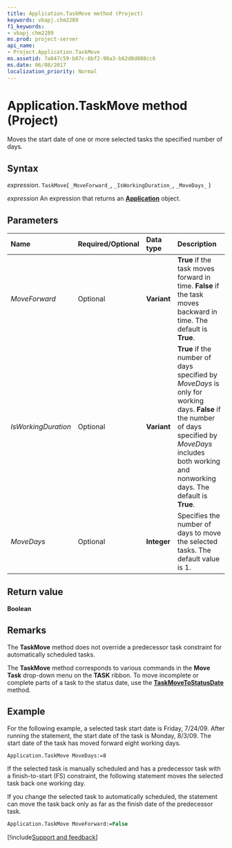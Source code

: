 ```yaml
---
title: Application.TaskMove method (Project)
keywords: vbapj.chm2289
f1_keywords:
- vbapj.chm2289
ms.prod: project-server
api_name:
- Project.Application.TaskMove
ms.assetid: 7a847c59-b07c-6bf2-90a3-b62d0d080cc6
ms.date: 06/08/2017
localization_priority: Normal
---
```



# Application.TaskMove method (Project)

Moves the start date of one or more selected tasks the specified number of days.


## Syntax

_expression_. `TaskMove`( `_MoveForward_`, `_IsWorkingDuration_`, `_MoveDays_` )

 _expression_ An expression that returns an **[Application](Project.Application.md)** object.


## Parameters



|Name|Required/Optional|Data type|Description|
|:-----|:-----|:-----|:-----|
| _MoveForward_|Optional|**Variant**|**True** if the task moves forward in time. **False** if the task moves backward in time. The default is **True**.|
| _IsWorkingDuration_|Optional|**Variant**|**True** if the number of days specified by _MoveDays_ is only for working days. **False** if the number of days specified by _MoveDays_ includes both working and nonworking days. The default is **True**.|
| _MoveDays_|Optional|**Integer**|Specifies the number of days to move the selected tasks. The default value is 1.|

## Return value

 **Boolean**


## Remarks

The  **TaskMove** method does not override a predecessor task constraint for automatically scheduled tasks.

The  **TaskMove** method corresponds to various commands in the **Move Task** drop-down menu on the **TASK** ribbon. To move incomplete or complete parts of a task to the status date, use the **[TaskMoveToStatusDate](Project.Application.TaskMoveToStatusDate.md)** method.


## Example

For the following example, a selected task start date is Friday, 7/24/09. After running the statement, the start date of the task is Monday, 8/3/09. The start date of the task has moved forward eight working days.


```vb
Application.TaskMove MoveDays:=8
```

If the selected task is manually scheduled and has a predecessor task with a finish-to-start (FS) constraint, the following statement moves the selected task back one working day.

If you change the selected task to automatically scheduled, the statement can move the task back only as far as the finish date of the predecessor task.




```vb
Application.TaskMove MoveForward:=False
```

[!include[Support and feedback](~/includes/feedback-boilerplate.md)]